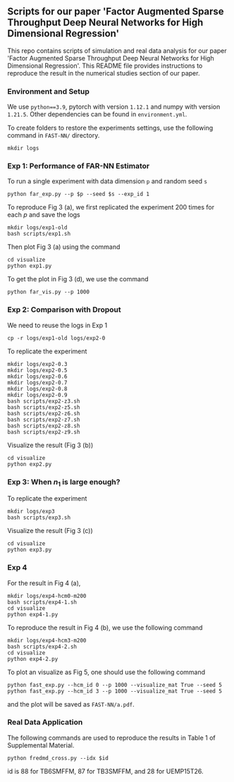 ## Scripts for our paper 'Factor Augmented Sparse Throughput Deep Neural Networks for High Dimensional Regression'

This repo contains scripts of simulation and real data analysis for our paper 'Factor Augmented Sparse Throughput Deep Neural Networks for High Dimensional Regression'. This README file provides instructions to reproduce the result in the numerical studies section of our paper.

### Environment and Setup

We use `python==3.9`, pytorch with version `1.12.1` and numpy with version `1.21.5`. Other dependencies can be found in `environment.yml`.

To create folders to restore the experiments settings, use the following command in `FAST-NN/` directory.

```
mkdir logs
```

### Exp 1: Performance of FAR-NN Estimator

To run a single experiment with data dimension `p` and random seed `s`

```
python far_exp.py --p $p --seed $s --exp_id 1
```

To reproduce Fig 3 (a), we first replicated the experiment 200 times for each $p$ and save the logs

```
mkdir logs/exp1-old
bash scripts/exp1.sh
```

Then plot Fig 3 (a) using the command

```
cd visualize
python exp1.py
```

To get the plot in Fig 3 (d), we use the command

```
python far_vis.py --p 1000
```


### Exp 2: Comparison with Dropout

We need to reuse the logs in Exp 1

```
cp -r logs/exp1-old logs/exp2-0
```

To replicate the experiment 

```
mkdir logs/exp2-0.3
mkdir logs/exp2-0.5
mkdir logs/exp2-0.6
mkdir logs/exp2-0.7
mkdir logs/exp2-0.8
mkdir logs/exp2-0.9
bash scripts/exp2-z3.sh
bash scripts/exp2-z5.sh
bash scripts/exp2-z6.sh
bash scripts/exp2-z7.sh
bash scripts/exp2-z8.sh
bash scripts/exp2-z9.sh
```

Visualize the result (Fig 3 (b))

```
cd visualize
python exp2.py
```


### Exp 3: When $n_1$ is large enough?

To replicate the experiment

```
mkdir logs/exp3
bash scripts/exp3.sh
```

Visualize the result (Fig 3 (c))

```
cd visualize
python exp3.py
```

### Exp 4

For the result in Fig 4 (a),

```
mkdir logs/exp4-hcm0-m200 
bash scripts/exp4-1.sh
cd visualize
python exp4-1.py
```

To reproduce the result in Fig 4 (b), we use the following command

```
mkdir logs/exp4-hcm3-m200 
bash scripts/exp4-2.sh
cd visualize
python exp4-2.py
```

To plot an visualize as Fig 5, one should use the following command

```
python fast_exp.py --hcm_id 0 --p 1000 --visualize_mat True --seed 5
python fast_exp.py --hcm_id 3 --p 1000 --visualize_mat True --seed 5
```

and the plot will be saved as `FAST-NN/a.pdf`.


### Real Data Application

The following commands are used to reproduce the results in Table 1 of Supplemental Material.

```
python fredmd_cross.py --idx $id
```

id is 88 for TB6SMFFM, 87 for TB3SMFFM, and 28 for UEMP15T26.

